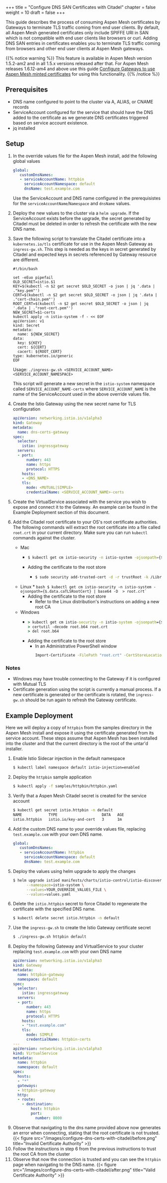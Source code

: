 +++
title = "Configure DNS SAN Certificates with Citadel"
chapter = false
weight = 10
draft = false
+++

This guide describes the process of consuming Aspen Mesh certificates by Gateways to terminate TLS traffic coming from
end user clients. By default, all Aspen Mesh generated certificates only include SPIFFE URI in SAN which is not compatible
with end user clients like browsers or curl. Adding DNS SAN entries in certificates enables you to terminate TLS
traffic coming from browsers and other end user clients at Aspen Mesh gateways.

{{% notice warning %}}
This feature is available in Aspen Mesh version 1.5.2-am2 and in all 1.5.x versions released after that. For Aspen Mesh releases 1.6.12-am4 and above use this guide [Configure Gateways to use Aspen Mesh minted certificates](../security/configure_gateways_to_use_aspen_mesh_minted_certificates/) for using this functionality.
{{% /notice %}}

## Prerequisites
* DNS name configured to point to the cluster via A, ALIAS, or CNAME records
* ServiceAccount configured for the service that should have the DNS added to the certificate as we generate DNS certificates triggered based on service account existence.
* jq installed

## Setup
 
1. In the override values file for the Aspen Mesh install, add the following global values 
    ```yaml
    global:
       customDnsNames:
       - serviceAccountName: httpbin
         serviceAccountNamespace: default
         dnsName: test.example.com
    ```
    Use the ServiceAccount and DNS name configured in the prerequisistes for the `serviceAccountName`/`Namespace` and 
    `dnsName` values.
1. Deploy the new values to the cluster via a `helm upgrade`. If the ServiceAccount exists before the upgrade, the secret 
generated by Citadel must be deleted in order to refresh the certificate with the new DNS name.

1. Save the following script to translate the Citadel certificate into a `kubernetes.io/tls` certificate for use in the 
Aspen Mesh Gateway as `ingress-gw.sh`. This step is needed as the keys in secret generated by Citadel and expected keys in secrets referenced by Gateway resource are different.
   ```shell script
   #!/bin/bash
   
   set -eEuo pipefail
   OLD_SECRET=istio.$1
   KEY=$(kubectl -n $2 get secret $OLD_SECRET -o json | jq '.data | ."key.pem"')
   CERT=$(kubectl -n $2 get secret $OLD_SECRET -o json | jq '.data | ."cert-chain.pem"')
   ROOT_CERT=$(kubectl -n $2 get secret $OLD_SECRET -o json | jq '.data | ."root-cert.pem"')
   NEW_SECRET=$1-certs
   kubectl apply -n istio-system -f - << EOF
   apiVersion: v1
   kind: Secret
   metadata:
     name: ${NEW_SECRET}
   data:
     key: ${KEY}
     cert: ${CERT}
     cacert: ${ROOT_CERT}
   type: kubernetes.io/generic
   EOF
   ```
    Usage: `./ingress-gw.sh <SERVICE_ACCOUNT_NAME> <SERVICE_ACCOUNT_NAMESPACE>`
    
   This script will generate a new secret in the `istio-system` namespace called `SERVICE_ACCOUNT_NAME-certs` where 
   `SERVICE_ACCOUNT_NAME` is the name of the ServiceAccount used in the above override values file.

1. Create the Istio Gateway using the new secret name for TLS configuration
   ```yaml
   apiVersion: networking.istio.io/v1alpha3
   kind: Gateway
   metadata:
     name: dns-certs-gateway
   spec:
     selector:
       istio: ingressgateway
     servers:
     - port:
         number: 443
         name: https
         protocol: HTTPS
       hosts:
       - <DNS_NAME>
       tls:
         mode: <MUTUAL|SIMPLE>
         credentialName: <SERVICE_ACCOUNT_NAME>-certs
   ``` 
1. Create the VirtualService associated with the service you wish to expose and connect it to the Gateway. An example 
   can be found in the Example Deployment section of this document.
 
1. Add the Citadel root certificate to your OS's root certificate authorities. The following commands will extract the 
   root certificate into a file called `root.crt` in your current directory. Make sure you can run `kubectl` commands 
   against the cluster.
    * Mac
        * ```bash
          $ kubectl get cm istio-security -n istio-system -ojsonpath={$.data.caTLSRootCert} | base64 -D  > root.crt`
          ```
        * Adding the certificate to the root store
            * ```bash
              $ sudo security add-trusted-cert -d -r trustRoot -k /Library/Keychains/System.keychain root.crt`
              ```
    * Linux
        * 
          ```bash
          $ kubectl get cm istio-security -n istio-system -ojsonpath={$.data.caTLSRootCert} | base64 -D  > root.crt`
          ```
        * Adding the certificate to the root store
            * Refer to the Linux distribution's instructions on adding a new root CA
    * Windows
        * ```bat
          > kubectl get cm istio-security -n istio-system -ojsonpath={$.data.caTLSRootCert} > root.b64
          > certutil -decode root.b64 root.crt
          > del root.b64
          ```
        * Adding the certificate to the root store
            * In an Administrative PowerShell window
              ```bat
              Import-Certificate -FilePath "root.crt" -CertStoreLocation Cert:\LocalMachine\Root 
              ```
### Notes
* Windows may have trouble connecting to the Gateway if it is configured with Mutual TLS
* Certificate generation using the script is currently a manual process. If a new certificate is generated or the 
certificate is rotated, the `ingress-gw.sh` should be run again to refresh the Gateway certificate.

## Example Deployment
Here we will deploy a copy of `httpbin` from the samples directory in the Aspen Mesh install and expose it using the 
certificate generated from its service account. These steps assume that Aspen Mesh has been installed into the cluster 
and that the current directory is the root of the untar'd installer.

1. Enable Istio Sidecar injection in the default namespace
   ```bash
   $ kubectl label namespace default istio-injection=enabled
   ```
1. Deploy the `httpbin` sample application
   ```bash
   $ kubectl apply -f samples/httpbin/httpbin.yaml
   ```
1. Verify that a Aspen Mesh Citadel secret is created for the service account
   ```bash
   $ kubectl get secret istio.httpbin -n default
   NAME            TYPE                    DATA   AGE
   istio.httpbin   istio.io/key-and-cert   3      1m
   ```
1. Add the custom DNS name to your override values file, replacing `test.example.com` with your own DNS name.
   ```yaml
   global:
      customDnsNames:
      - serviceAccountName: httpbin
        serviceAccountNamespace: default
        dnsName: test.example.com
   ```
1. Deploy the values using helm upgrade to apply the changes
   ```bash
   $ helm upgrade istiod manifests/charts/istio-control/istio-discovery \
         --namespace=istio-system \
         --values=YOUR_OVERRIDE_VALUES_FILE \
         --values=values.yaml
   ```
1. Delete the `istio.httpbin` secret to force Citadel to regenerate the certificate with the specified DNS name.
   ```bash
   $ kubectl delete secret istio.httpbin -n default
   ```
1. Use the `ingress-gw.sh` to create the Istio Gateway certificate secret
   ```bash
   $ ./ingress-gw.sh httpbin default
   ```
1. Deploy the following Gateway and VirtualService to your cluster replacing `test.example.com` with your own DNS name
   ```yaml
   apiVersion: networking.istio.io/v1alpha3
   kind: Gateway
   metadata:
     name: httpbin-gateway
     namespace: default
   spec:
     selector:
       istio: ingressgateway
     servers:
     - port:
         number: 443
         name: https
         protocol: HTTPS
       hosts:
       - "test.example.com"
       tls:
         mode: SIMPLE
         credentialName: httpbin-certs
   ---
   apiVersion: networking.istio.io/v1alpha3
   kind: VirtualService
   metadata:
     name: httpbin
     namespace: default
   spec:
     hosts:
     - "*"
     gateways:
     - httpbin-gateway
     http:
     - route:
       - destination:
           host: httpbin
           port:
             number: 8000
   ```
1. Observe that navigating to the dns name provided above now generates an error when connecting, stating that
   the root certificate is not trusted.
   {{< figure src="/images/configure-dns-certs-with-citadel/before.png" title="Invalid Certificate Authority" >}}
1. Follow the instructions in step 6 from the previous instructions to trust the root CA from the cluster
1. Observe that now the connection is trusted and you can see the `httpbin` page when navigating to the DNS name.
   {{< figure src="/images/configure-dns-certs-with-citadel/after.png" title="Valid Certificate Authority" >}}
